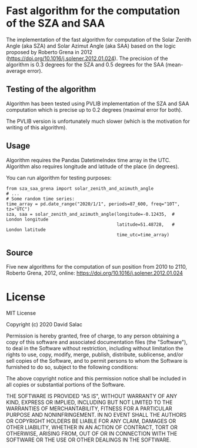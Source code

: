 # Fast algorithm for the computation of the SZA and SAA
The implementation of the fast algorithm for computation of the
Solar Zenith Angle (aka SZA) and Solar Azimut Angle (aka SAA) based
on the logic proposed by Roberto Grena in 2012
(https://doi.org/10.1016/j.solener.2012.01.024).
The precision of the algorithm is 0.3 degrees for the SZA and 0.5
degrees for the SAA (mean-average error).

## Testing of the algorithm
Algorithm has been tested using PVLIB implementation of the SZA and SAA
computation which is precise up to 0.2 degrees (maximal error for both).

The PVLIB version is unfortunately much slower (which is the motivation
for writing of this algorithm).

## Usage
Algorithm requires the Pandas DatetimeIndex time array in the UTC.  Algorithm
also requires longitude and latitude of the place (in degrees).

You can run algorithm for testing purposes:
```
from sza_saa_grena import solar_zenith_and_azimuth_angle
# ...
# Some random time series:
time_array = pd.date_range("2020/1/1", periods=87_600, freq="10T", tz="UTC")
sza, saa = solar_zenith_and_azimuth_angle(longitude=-0.12435,  # London longitude
                                          latitude=51.48728,   # London latitude
                                          time_utc=time_array)
```

## Source
Five new algorithms for the computation of sun position from 2010 to 2110,
Roberto Grena, 2012, online: https://doi.org/10.1016/j.solener.2012.01.024

# License
MIT License

Copyright (c) 2020 David Salac

Permission is hereby granted, free of charge, to any person obtaining a copy
of this software and associated documentation files (the "Software"), to deal
in the Software without restriction, including without limitation the rights
to use, copy, modify, merge, publish, distribute, sublicense, and/or sell
copies of the Software, and to permit persons to whom the Software is
furnished to do so, subject to the following conditions:

The above copyright notice and this permission notice shall be included in all
copies or substantial portions of the Software.

THE SOFTWARE IS PROVIDED "AS IS", WITHOUT WARRANTY OF ANY KIND, EXPRESS OR
IMPLIED, INCLUDING BUT NOT LIMITED TO THE WARRANTIES OF MERCHANTABILITY,
FITNESS FOR A PARTICULAR PURPOSE AND NONINFRINGEMENT. IN NO EVENT SHALL THE
AUTHORS OR COPYRIGHT HOLDERS BE LIABLE FOR ANY CLAIM, DAMAGES OR OTHER
LIABILITY, WHETHER IN AN ACTION OF CONTRACT, TORT OR OTHERWISE, ARISING FROM,
OUT OF OR IN CONNECTION WITH THE SOFTWARE OR THE USE OR OTHER DEALINGS IN THE
SOFTWARE.